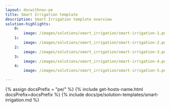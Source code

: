 ```yaml
---
layout: docwithnav-pe
title: Smart Irrigation template
description: Smart Irrigation template overview
solution-highlights:
    0:
        image: /images/solutions/smart_irrigation/smart-irrigation-1.png
    1:
        image: /images/solutions/smart_irrigation/smart-irrigation-2.png
    2:
        image: /images/solutions/smart_irrigation/smart-irrigation-3.png
    3:
        image: /images/solutions/smart_irrigation/smart-irrigation-4.png
    4:
        image: /images/solutions/smart_irrigation/smart-irrigation-5.png

---
```


{% assign docsPrefix = "pe/" %}
{% include get-hosts-name.html docsPrefix=docsPrefix %}
{% include docs/pe/solution-templates/smart-irrigation.md %}